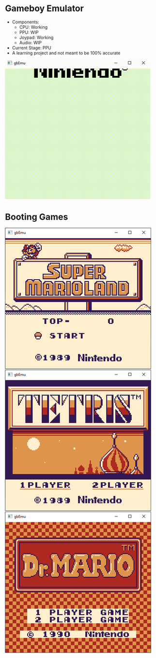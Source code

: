 # Gameboy Emulator
 - Components: 
    - CPU: Working
    - PPU: WIP
    - Joypad: Working
    - Audio: WIP
 - Current Stage: PPU
 - A learning project and not meant to be 100% accurate

![](screenshotsngifs/bios.gif)

# Booting Games
![](screenshotsngifs/sm.PNG)
![](screenshotsngifs/tetris.PNG)
![](screenshotsngifs/drmario.PNG)
